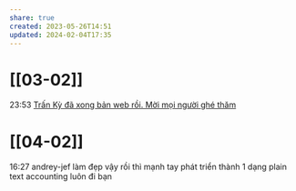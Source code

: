 ```yaml
---
share: true
created: 2023-05-26T14:51
updated: 2024-02-04T17:35
---
```

# [[03-02]]
23:53 [Trấn Kỳ đã xong bản web rồi. Mời mọi người ghé thăm](https://discord.com/channels/686053708261228577/944662832585277511/1203021684160860160)
# [[04-02]]
16:27 andrey-jef làm đẹp vậy rồi thì mạnh tay phát triển thành 1 dạng plain text accounting luôn đi bạn